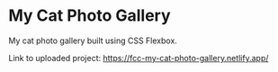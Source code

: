 # My Cat Photo Gallery

My cat photo gallery built using CSS Flexbox.

Link to uploaded project: https://fcc-my-cat-photo-gallery.netlify.app/
